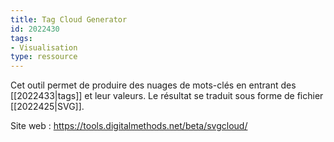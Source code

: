 ```yaml
---
title: Tag Cloud Generator
id: 2022430
tags:
- Visualisation
type: ressource
---
```


Cet outil permet de produire des nuages de mots-clés en entrant des [[2022433|tags]] et leur valeurs. Le résultat se traduit sous forme de fichier [[2022425|SVG]].

Site web : <https://tools.digitalmethods.net/beta/svgcloud/>

